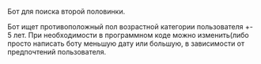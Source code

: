 Бот для поиска второй половинки.

Бот ищет противоположный пол возрастной категории пользователя +- 5 лет.
При необходимости в программном коде можно изменить(либо просто написать боту меньшую дату или большую, в зависимости от предпочтений пользователя.

